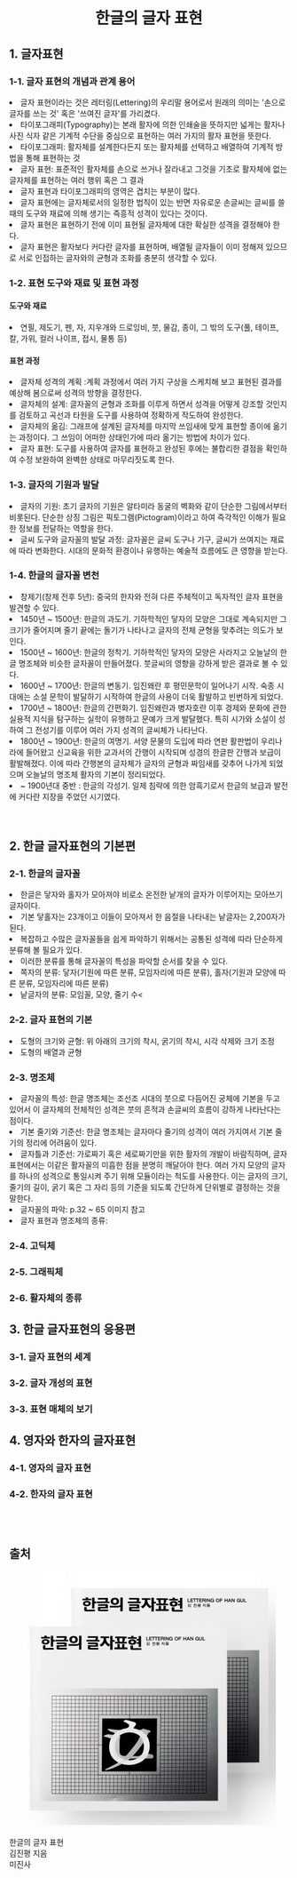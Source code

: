 <div align='center'>
    <h1>한글의 글자 표현</h1>
</div>

<h2>1. 글자표현</h2>
<h3>1-1. 글자 표현의 개념과 관계 용어</h3>
<li>글자 표현이라는 것은 레터링(Lettering)의 우리말 용어로서 원래의 의미는 '손으로 글자를 쓰는 것' 혹은 '쓰여진 글자'를 가리켰다.</li>
<li>타이포그래피(Typography)는 본래 활자에 의한 인쇄술을 뜻하지만 넓게는 활자나 사진 식자 같은 기계적 수단을 중심으로 표현하는 여러 가지의 활자 표현을 뜻한다.</li>
<li>타이포그래피: 활자체를 설계한다든지 또는 활자체를 선택하고 배열하여 기계적 방법을 통해 표현하는 것</li>
<li>글자 표현: 표준적인 활자체를 손으로 쓰거나 잘라내고 그것을 기초로 활자체에 없는 글자체를 표현하는 여러 행위 혹은 그 결과</li>
<li>글자 표현과 타이포그래피의 영역은 겹치는 부분이 많다.</li>
<li>글자 표현에는 글자체로서의 일정한 법칙이 있는 반면 자유로운 손글씨는 글씨를 쓸 때의 도구와 재료에 의해 생기는 즉흥적 성격이 있다는 것이다.</li>
<li>글자 표현은 표현하기 전에 이미 표현될 글자체에 대한 확실한 성격을 결정해야 한다.</li>
<li>글자 표현은 활자보다 커다란 글자를 표현하며, 배열될 글자들이 이미 정해져 있으므로 서로 인접하는 글자와의 균형과 조화를 충분히 생각할 수 있다.</li>

<h3>1-2. 표현 도구와 재료 및 표현 과정</h3>
<h4>도구와 재료</h4>
<li>연필, 제도기, 펜, 자, 지우개와 드로잉비, 붓, 물감, 종이, 그 밖의 도구(풀, 테이프, 칼, 가위, 컬러 나이프, 접시, 물통 등)</li>

<h4>표현 과정</h4>
<li>글자체 성격의 계획 :계획 과정에서 여러 가지 구상을 스케치해 보고 표현된 결과를 예상해 봄으로써 성격의 방향을 결정한다. </li>
<li>글자체의 설계: 글자꼴의 균형과 조화를 이루게 하면서 성격을 어떻게 강조할 것인지를 검토하고 곡선과 타원을 도구를 사용하여 정확하게 작도하여 완성한다.</li>
<li>글자체의 옮김: 그래프에 설계된 글자체를 마지막 쓰임새에 맞게 표현할 종이에 옮기는 과정이다. 그 쓰임이 어떠한 상태인가에 따라 옮기는 방법에 차이가 있다.</li>
<li>글자 표현: 도구를 사용하여 글자를 표현하고 완성된 후에는 불합리한 결점을 확인하여 수정 보완하여 완벽한 상태로 마무리짓도록 한다.</li>

<h3>1-3. 글자의 기원과 발달</h3>
<li>글자의 기원: 초기 글자의 기원은 알타미라 동굴의 벽화와 같이 단순한 그림에서부터 비롯된다. 단순한 상징 그림은 픽토그램(Pictogram)이라고 하여 즉각적인 이해가 필요한 정보를 전달하는 역할을 한다.</li>
<li>글씨 도구와 글자꼴의 발달 과정: 글자꼴은 글씨 도구나 기구, 글씨가 쓰여지는 재료에 따라 변화한다. 시대의 문화적 환경이나 유행하는 예술적 흐름에도 큰 영향을 받는다.</li>

<h3>1-4. 한글의 글자꼴 변천</h3>
<li>창제기(창제 전후 5년): 중국의 한자와 전혀 다른 주체적이고 독자적인 글자 표현을 발견할 수 있다.</li>
<li>1450년 ~ 1500년: 한글의 과도기. 기하학적인 닿자의 모양은 그대로 계속되지만 그 크기가 줄어지며 줄기 끝에는 돌기가 나타나고 글자의 전체 균형을 맞추려는 의도가 보인다.</li>
<li>1500년 ~ 1600년: 한글의 정착기. 기하학적인 닿자의 모양은 사라지고 오늘날의 한글 명조체와 비슷한 글자꼴이 만들어졌다. 붓글씨의 영향을 강하게 받은 결과로 볼 수 있다.</li>
<li>1600년 ~ 1700년: 한글의 변동기. 임진왜란 후 평민문학이 일어나기 시작. 숙종 시대에는 소설 문학이 발달하기 시작하여 한글의 사용이 더욱 활발하고 빈번하게 되었다.</li>
<li>1700년 ~ 1800년: 한글의 간편화기. 임진왜란과 병자호란 이후 경제와 문화에 관한 실용적 지식을 탐구하는 실학이 유행하고 문예가 크게 발달했다. 특히 시가와 소설이 성하여 그 전성기를 이루어 여러 가지 성격의 글씨체가 나타난다.</li>
<li>1800년 ~ 1900년: 한글의 여명기. 서양 문물의 도입에 따라 연판 활판법이 우리나라에 들어왔고 신교육을 위한 교과서의 간행이 시작되며 성경의 한글판 간행과 보급이 활발해졌다. 이에 따라 간행본의 글자체가 글자의 균형과 짜임새를 갖추어 나가게 되었으며 오늘날의 명조체 활자의 기본이 정리되었다.</li>
<li> ~ 1900년대 중반 : 한글의 각성기. 일제 침략에 의한 암흑기로서 한글의 보급과 발전에 커다란 지장을 주었던 시기였다.</li>

<br>
<br>

<h2>2. 한글 글자표현의 기본편</h2>
<h3>2-1. 한글의 글자꼴</h3>
<li>한글은 닿자와 홀자가 모아져야 비로소 온전한 낱개의 글자가 이루어지는 모아쓰기 글자이다.</li>
<li>기본 닿홀자는 23개이고 이들이 모아져서 한 음절을 나타내는 낱글자는 2,200자가 된다.</li>
<li>복잡하고 수많은 글자꼴들을 쉽게 파악하기 위해서는 공통된 성격에 따라 단순하게 분류해 볼 필요가 있다.</li>
<li>이러한 분류를 통해 글자꼴의 특성을 파악할 순서를 찾을 수 있다.</li>
<li>쪽자의 분류: 닿자(기원에 따른 분류, 모임자리에 따른 분류), 홀자(기원과 모양에 따른 분류, 모임자리에 따른 분류)</li>
<li>낱글자의 분류: 모임꼴, 모양, 줄기 수<</li>

<h3>2-2. 글자 표현의 기본</h3>
<li>도형의 크기와 균형: 위 아래의 크기의 착시, 굵기의 착시, 시각 삭제와 크기 조정</li>
<li>도형의 배열과 균형</li>

<h3>2-3. 명조체</h3>
<li>글자꼴의 특성: 한글 명조체는 조선조 시대의 붓으로 다듬어진 궁체에 기본을 두고 있어서 이 글자체의 전체적인 성격은 붓의 흔적과 손글씨의 흐름이 강하게 나타난다는 점이다.</li>
<li>기본 줄기와 기준선: 한글 명조체는 글자마다 줄기의 성격이 여러 가지여서 기본 줄기의 정리에 어려움이 있다.</li>
<li>글자틀과 기준선: 가로짜기 혹은 세로짜기만을 위한 활자의 개발이 바람직하며, 글자 표현에서는 이같은 활자꼴의 미흡한 점을 분명히 깨달아야 한다. 여러 가지 모양의 글자를 하나의 성격으로 통일시켜 주기 위해 모듈이라는 척도를 사용한다. 이는 글자의 크기, 줄기의 길이, 굵기 혹은 그 자리 등의 기준을 되도록 간단하게 단위별로 결정하는 것을 말한다.</li>
<li>글자꼴의 파악: p.32 ~ 65 이미지 참고</li>
<li>글자 표현과 명조체의 종류: </li>

<h3>2-4. 고딕체</h3>


<h3>2-5. 그래픽체</h3>
<h3>2-6. 활자체의 종류</h3>

<h2>3. 한글 글자표현의 응용편</h2>
<h3>3-1. 글자 표현의 세계</h3>
<h3>3-2. 글자 개성의 표현</h3>
<h3>3-3. 표현 매체의 보기</h3>

<h2>4. 영자와 한자의 글자표현</h2>
<h3>4-1. 영자의 글자 표현</h3>
<h3>4-2. 한자의 글자 표현</h3>

<br>
<br>

<h2>출처</h2>

<div align='center'>
    <img src=".\img\Lettering of han gul.jpg" />
</div>

<br>
한글의 글자 표현
<br>
김진평 지음
<br>
미진사